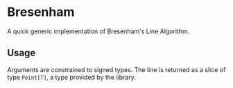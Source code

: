 # Bresenham

A quick generic implementation of Bresenham's Line Algorithm.

## Usage

Arguments are constrained to signed types. The line is returned as a slice of type `Point[T]`, a type provided by the library.